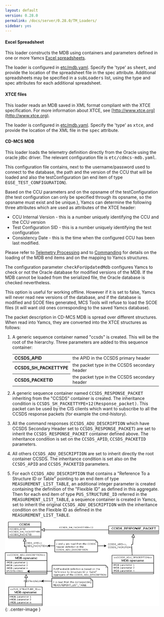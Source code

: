 ```yaml
---
layout: default
version: 0.28.0
permalink: /docs/server/0.28.0/TM_Loaders/
sidebar: yes
---
```



#### Excel Spreadsheet
This loader constructs the MDB using containers and parameters defined in one or more Yamcs [Excel spreadsheets](/docs/server/Excel_Specification/).

The loader is configured in [etc/mdb.yaml](/docs/server/mdb.yaml/). Specify the 'type' as <tt>sheet</tt>, and provide the location of the spreadsheet file in the spec attribute. Additional spreadsheets may be specified in a <tt>subLoaders</tt> list, using the type and spec attributes for each additional spreadsheet.

#### XTCE files
This loader reads an MDB saved in XML format compliant with the XTCE specification. For more information about XTCE, see [http://www.xtce.org](http://www.xtce.org).

The loader is configured in [etc/mdb.yaml](/docs/server/mdb.yaml/). Specify the 'type' as <tt>xtce</tt>, and provide the location of the XML file in the <tt>spec</tt> attribute.

#### CD-MCS MDB

This loader loads the telemetry definition directly from the Oracle using the oracle jdbc driver. The relevant configuration file is <tt>etc/cdmcs-mdb.yaml</tt>. 

This configuration file contains, next to the username/password used to connect to the database, the path and the version of the CCU that will be loaded and also the testConfiguration (an end item of type <tt>EGSE_TEST_CONFIGURATION</tt>).

Based on the CCU parameters and on the opsname of the testConfiguration (the test configuration can only be specified through its opsname, so the opsname must exist and be unique.), Yamcs can determine the following three attributes which are used as attributes of the XTCE header:

* CCU Internal Version - this is a number uniquely identifying the CCU and the CCU version
* Test Configuration SID - this is a number uniquely identifying the test configuration
* Consistency Date - this is the time when the configured CCU has been last modified.

Please refer to [Telemetry Processing](/docs/server/Telemetry_Processing/) and to [Commanding](/docs/server/Commanding) for details on the loading of the MDB end items and on the mapping to Yamcs structures.

The configuration parameter <tt>checkForUpdatedMdb</tt> configures Yamcs to check or not the Oracle database for modified versions of the MDB. If the MDB cannot be loaded from the serialized file, the Oracle database is checked nevertheless.

This option is useful for working offline. However if it is set to false, Yamcs will never read new versions of the database, and if the database is modified and SCOE files generated, MCS Tools will refuse to load the SCOE files (it will want old ones corresponding to the saved Yamcs database).

The packet description in CD-MCS MDB is spread over different structures. When read into Yamcs, they are converted into the XTCE structures as follows:

1. A generic sequence container named "ccsds" is created. This will be the root of the hierarchy. Three parameters are added to this sequence container:

    <table class="inline">
        <tr>
            <th class="code">CCSDS_APID</th>
            <td>the APID in the CCSDS primary header</td>
        </tr>
        <tr>
            <th class="code">CCSDS_SH_PACKETTYPE</th>
            <td>the packet type in the CCSDS secondary header</td>
        </tr>
        <tr>
            <th class="code">CCSDS_PACKETID</th>
            <td>the packet type in the CCSDS secondary header</td>
        </tr>
    </table>

1. A generic sequence container named <tt>CCSDS_RESPONSE_PACKET</tt> inheriting from the "CCSDS" container is created. The inheritance condition is <tt>CCSDS_SH_PACKETTYPE=12(Response_packet)</tt>. This packet can be used by the CIS clients which want to subscribe to all the CCSDS response packets (for example the cmd-history).

1. All the command responses (<tt>CCSDS_ADU_DESCRIPTION</tt> which have CCSDS Secondary Header set to <tt>CCSDS_RESPONSE_PACKET</tt>) are set to inherit the <tt>CCSDS_RESPONSE_PACKET</tt> container defined above. The inheritance condition is set on the <tt>CCSDS_APID</tt>, <tt>CCSDS_PACKETID</tt> parameters.

1. All others <tt>CCSDS_ADU_DESCRIPTION</tt> are set to inherit directly the root container CCSDS. The inheritance condition is set also on the <tt>CCSDS_APID</tt> and <tt>CCSDS_PACKETID</tt> parameters.

1. For each <tt>CCSDS_ADU_DESCRIPTION</tt> that contains a "Reference To a Structure ID or Table" pointing to an end item of type <tt>MEASUREMENT_LIST_TABLE</tt>, an additional integer parameter is created containing the definition of the "Flexible ID" as defined in this aggregate. Then for each end item of type <tt>PUS_STRUCTURE_ID</tt> referred in the <tt>MEASUREMENT_LIST_TABLE</tt>, a sequence container is created in Yamcs, set to inherit the original <tt>CCSDS_ADU_DESCRIPTION</tt> with the inheritance condition on the Flexible ID as defined in the <tt>MEASUREMENT_LIST_TABLE</tt>.

![Creation of the sequence containers from the CD-MCS MDB](/assets/server/MDBSequenceContainerCreation.png){: .center-image }

